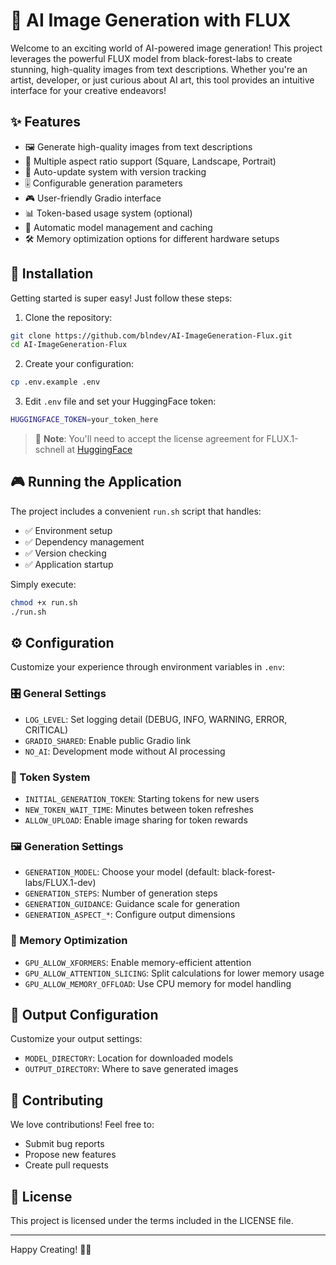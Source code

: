 # 🎨 AI Image Generation with FLUX

Welcome to an exciting world of AI-powered image generation! This project leverages the powerful FLUX model from black-forest-labs to create stunning, high-quality images from text descriptions. Whether you're an artist, developer, or just curious about AI art, this tool provides an intuitive interface for your creative endeavors!

## ✨ Features

- 🖼️ Generate high-quality images from text descriptions
- 🎯 Multiple aspect ratio support (Square, Landscape, Portrait)
- 🔄 Auto-update system with version tracking
- 🎚️ Configurable generation parameters
- 🎮 User-friendly Gradio interface
- 📊 Token-based usage system (optional)
- 💾 Automatic model management and caching
- 🛠️ Memory optimization options for different hardware setups

## 🚀 Installation

Getting started is super easy! Just follow these steps:

1. Clone the repository:
```bash
git clone https://github.com/blndev/AI-ImageGeneration-Flux.git
cd AI-ImageGeneration-Flux
```

2. Create your configuration:
```bash
cp .env.example .env
```

3. Edit `.env` file and set your HuggingFace token:
```bash
HUGGINGFACE_TOKEN=your_token_here
```

> 📝 **Note**: You'll need to accept the license agreement for FLUX.1-schnell at [HuggingFace](https://huggingface.co/black-forest-labs/FLUX.1-schnell)

## 🎮 Running the Application

The project includes a convenient `run.sh` script that handles:
- ✅ Environment setup
- ✅ Dependency management
- ✅ Version checking
- ✅ Application startup

Simply execute:
```bash
chmod +x run.sh
./run.sh
```

## ⚙️ Configuration

Customize your experience through environment variables in `.env`:

### 🎛️ General Settings
- `LOG_LEVEL`: Set logging detail (DEBUG, INFO, WARNING, ERROR, CRITICAL)
- `GRADIO_SHARED`: Enable public Gradio link
- `NO_AI`: Development mode without AI processing

### 🎫 Token System
- `INITIAL_GENERATION_TOKEN`: Starting tokens for new users
- `NEW_TOKEN_WAIT_TIME`: Minutes between token refreshes
- `ALLOW_UPLOAD`: Enable image sharing for token rewards

### 🖼️ Generation Settings
- `GENERATION_MODEL`: Choose your model (default: black-forest-labs/FLUX.1-dev)
- `GENERATION_STEPS`: Number of generation steps
- `GENERATION_GUIDANCE`: Guidance scale for generation
- `GENERATION_ASPECT_*`: Configure output dimensions

### 💾 Memory Optimization
- `GPU_ALLOW_XFORMERS`: Enable memory-efficient attention
- `GPU_ALLOW_ATTENTION_SLICING`: Split calculations for lower memory usage
- `GPU_ALLOW_MEMORY_OFFLOAD`: Use CPU memory for model handling

## 🎯 Output Configuration

Customize your output settings:
- `MODEL_DIRECTORY`: Location for downloaded models
- `OUTPUT_DIRECTORY`: Where to save generated images

## 🤝 Contributing

We love contributions! Feel free to:
- Submit bug reports
- Propose new features
- Create pull requests

## 📜 License

This project is licensed under the terms included in the LICENSE file.

---

Happy Creating! 🎨✨
